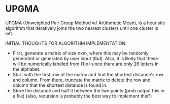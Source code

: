 # UPGMA

UPGMA (Unweighted Pair Group Method w/ Artithmetic Mean), is a heuristic algorithm that iteratively joins the two nearest clusters until one cluster is left.

INITIAL THOUGHTS FOR ALGORITHM IMPLEMENTATION:
- First, generate a matrix of size nxm, where this may be randomly generated or generated by user input (tbd). Also, it is likely that these will be numerically labeled from (1-x) since there are only 26 letters in the alphabet.
- Start with the first row of the matrix and find the shortest distance's row and column. From there, truncate the matrix to delete the row and column that the shortest distance is found in.
- Store the distance and half it between the two points (prob output this in a file) (also, recursion is probably the best way to implement this?)
